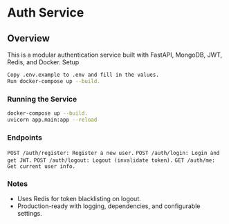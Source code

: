 # Auth Service

## Overview

This is a modular authentication service built with FastAPI, MongoDB, JWT, Redis, and Docker.
Setup

```bash
Copy .env.example to .env and fill in the values.
Run docker-compose up --build.
```

### Running the Service

```bash
docker-compose up --build.
uvicorn app.main:app --reload
``` 


### Endpoints

`POST /auth/register: Register a new user.`
`POST /auth/login: Login and get JWT.`
`POST /auth/logout: Logout (invalidate token).`
`GET /auth/me: Get current user info.`

### Notes

- Uses Redis for token blacklisting on logout.
- Production-ready with logging, dependencies, and configurable settings.
